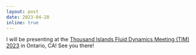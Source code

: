 ```yaml
---
layout: post
date: 2023-04-28
inline: true
---
```


I will be presenting at the [Thousand Islands Fluid Dynamics Meeting (TIM) 2023](https://sites.clarkson.edu/timfluids/) in Ontario, CA! See you there!